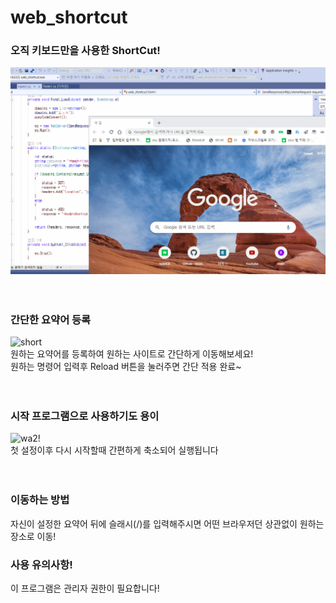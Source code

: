 # web_shortcut
### 오직 키보드만을 사용한 ShortCut!
![wa!](https://raw.githubusercontent.com/Waterticket/web_shortcut/master/wa!.gif)  
<br>
<br>

### 간단한 요약어 등록
![short](https://user-images.githubusercontent.com/29941518/97018019-98037b80-1589-11eb-8f1d-b1fadd6bf6e2.PNG)  
원하는 요약어를 등록하여 원하는 사이트로 간단하게 이동해보세요!  
원하는 명령어 입력후 Reload 버튼을 눌러주면 간단 적용 완료~  
<br>
<br>
  
### 시작 프로그램으로 사용하기도 용이
![wa2!](https://user-images.githubusercontent.com/29941518/97018587-47d8e900-158a-11eb-8928-3b1e3875a755.gif)  
첫 설정이후 다시 시작할때 간편하게 축소되어 실행됩니다  
<br>
<br>

### 이동하는 방법
자신이 설정한 요약어 뒤에 슬래시(/)를 입력해주시면 어떤 브라우저던 상관없이 원하는 장소로 이동!

### 사용 유의사항!
이 프로그램은 관리자 권한이 필요합니다!
